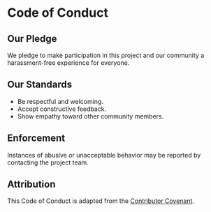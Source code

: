 # Code of Conduct

## Our Pledge
We pledge to make participation in this project and our community a harassment-free experience for everyone.

## Our Standards
- Be respectful and welcoming.  
- Accept constructive feedback.  
- Show empathy toward other community members.  

## Enforcement
Instances of abusive or unacceptable behavior may be reported by contacting the project team.

## Attribution
This Code of Conduct is adapted from the [Contributor Covenant](https://www.contributor-covenant.org/).
